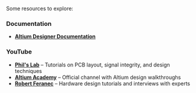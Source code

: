 Some resources to explore:

### Documentation

* [**Altium Designer Documentation**](https://www.altium.com/documentation/altium-designer?srsltid=AfmBOooGKUKkspvB3ug6ash8XV5dDnA23A3xUL8IlGNZTM4wdnsDAIYR)

### YouTube

* [**Phil's Lab**](https://www.youtube.com/@PhilsLab) – Tutorials on PCB layout, signal integrity, and design techniques
* [**Altium Academy**](https://www.youtube.com/@AltiumAcademy) – Official channel with Altium design walkthroughs
* [**Robert Feranec**](https://www.youtube.com/@RobertFeranec) – Hardware design tutorials and interviews with experts